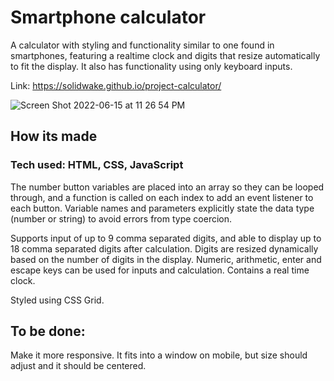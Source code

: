 # Smartphone calculator
A calculator with styling and functionality similar to one found in smartphones, featuring a realtime clock and digits that resize automatically to fit the display.
It also has functionality using only keyboard inputs.

Link: https://solidwake.github.io/project-calculator/

![Screen Shot 2022-06-15 at 11 26 54 PM](https://user-images.githubusercontent.com/69250073/173987156-484b5733-7a83-495f-ac37-8e64ffb2192b.png)

## How its made
### Tech used: HTML, CSS, JavaScript
The number button variables are placed into an array so they can be looped through, and a function is called on each index to add an event listener to each button. Variable names and parameters explicitly state the data type (number or string) to avoid errors from type coercion.

Supports input of up to 9 comma separated digits, and able to display up to 18 comma separated digits after calculation. Digits are resized dynamically based on the number of digits in the display. Numeric, arithmetic, enter and escape keys can be used for inputs and calculation. Contains a real time clock.

Styled using CSS Grid.

## To be done:
Make it more responsive. It fits into a window on mobile, but size should adjust and it should be centered.
